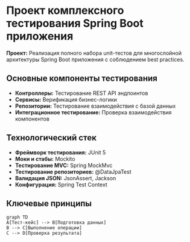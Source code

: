 # Проект комплексного тестирования Spring Boot приложения

**Проект:** Реализация полного набора unit-тестов для многослойной архитектуры Spring Boot приложения с соблюдением best practices.

## Основные компоненты тестирования
- **Контроллеры:** Тестирование REST API эндпоинтов
- **Сервисы:** Верификация бизнес-логики
- **Репозитории:** Тестирование взаимодействия с базой данных
- **Интеграционное тестирование:** Проверка взаимодействия компонентов

## Технологический стек
- **Фреймворк тестирования:** JUnit 5
- **Моки и стабы:** Mockito
- **Тестирование MVC:** Spring MockMvc
- **Тестирование репозиториев:** @DataJpaTest
- **Валидация JSON:** JsonAssert, Jackson
- **Конфигурация:** Spring Test Context

## Ключевые принципы
```mermaid
graph TD
A[Тест-кейс] --> B[Подготовка данных]
B --> C[Выполнение операции]
C --> D[Проверка результата]
